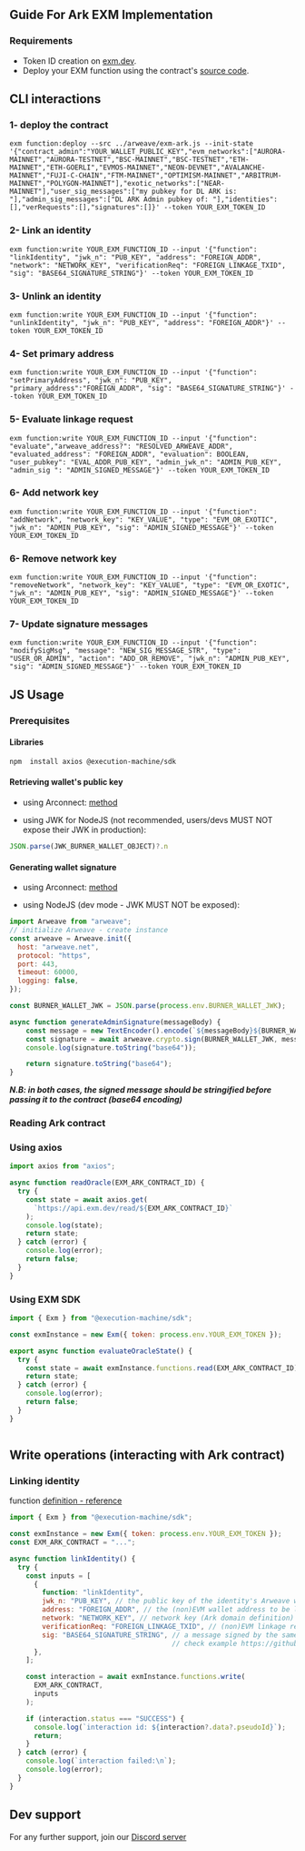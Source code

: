 ## Guide For Ark EXM Implementation 

### Requirements
- Token ID creation on [exm.dev](https://exm.dev/login).
- Deploy your EXM function using the contract's [source code](../arweave/exm-ark.js).

## CLI interactions

### 1- deploy the contract

```console
exm function:deploy --src ../arweave/exm-ark.js --init-state '{"contract_admin":"YOUR_WALLET_PUBLIC_KEY","evm_networks":["AURORA-MAINNET","AURORA-TESTNET","BSC-MAINNET","BSC-TESTNET","ETH-MAINNET","ETH-GOERLI","EVMOS-MAINNET","NEON-DEVNET","AVALANCHE-MAINNET","FUJI-C-CHAIN","FTM-MAINNET","OPTIMISM-MAINNET","ARBITRUM-MAINNET","POLYGON-MAINNET"],"exotic_networks":["NEAR-MAINNET"],"user_sig_messages":["my pubkey for DL ARK is: "],"admin_sig_messages":["DL ARK Admin pubkey of: "],"identities":[],"verRequests":[],"signatures":[]}' --token YOUR_EXM_TOKEN_ID
```

### 2- Link an identity

```console
exm function:write YOUR_EXM_FUNCTION_ID --input '{"function": "linkIdentity", "jwk_n": "PUB_KEY", "address": "FOREIGN_ADDR", "network": "NETWORK_KEY", "verificationReq": "FOREIGN_LINKAGE_TXID", "sig": "BASE64_SIGNATURE_STRING"}' --token YOUR_EXM_TOKEN_ID
```

### 3- Unlink an identity

```console
exm function:write YOUR_EXM_FUNCTION_ID --input '{"function": "unlinkIdentity", "jwk_n": "PUB_KEY", "address": "FOREIGN_ADDR"}' --token YOUR_EXM_TOKEN_ID
```

### 4- Set primary address

```console
exm function:write YOUR_EXM_FUNCTION_ID --input '{"function": "setPrimaryAddress", "jwk_n": "PUB_KEY", "primary_address":"FOREIGN_ADDR", "sig": "BASE64_SIGNATURE_STRING"}' --token YOUR_EXM_TOKEN_ID
```

### 5- Evaluate linkage request

```console
exm function:write YOUR_EXM_FUNCTION_ID --input '{"function": "evaluate","arweave_address?": "RESOLVED_ARWEAVE_ADDR", "evaluated_address": "FOREIGN_ADDR", "evaluation": BOOLEAN, "user_pubkey": "EVAL_ADDR_PUB_KEY", "admin_jwk_n": "ADMIN_PUB_KEY", "admin_sig ": "ADMIN_SIGNED_MESSAGE"}' --token YOUR_EXM_TOKEN_ID
```

### 6- Add network key

```console
exm function:write YOUR_EXM_FUNCTION_ID --input '{"function": "addNetwork", "network_key": "KEY_VALUE", "type": "EVM_OR_EXOTIC", "jwk_n": "ADMIN_PUB_KEY", "sig": "ADMIN_SIGNED_MESSAGE"}' --token YOUR_EXM_TOKEN_ID

```

### 6- Remove network key

```console
exm function:write YOUR_EXM_FUNCTION_ID --input '{"function": "removeNetwork", "network_key": "KEY_VALUE", "type": "EVM_OR_EXOTIC", "jwk_n": "ADMIN_PUB_KEY", "sig": "ADMIN_SIGNED_MESSAGE"}' --token YOUR_EXM_TOKEN_ID

```

### 7- Update signature messages

```console
exm function:write YOUR_EXM_FUNCTION_ID --input '{"function": "modifySigMsg", "message": "NEW_SIG_MESSAGE_STR", "type": "USER_OR_ADMIN", "action": "ADD_OR_REMOVE", "jwk_n": "ADMIN_PUB_KEY", "sig": "ADMIN_SIGNED_MESSAGE"}' --token YOUR_EXM_TOKEN_ID

```

## JS Usage

### Prerequisites

#### Libraries

```sh
npm  install axios @execution-machine/sdk
```
#### Retrieving wallet's public key
- using Arconnect: [method](https://github.com/arconnectio/ArConnect#getactivepublickey-promisestring) 

- using JWK for NodeJS (not recommended, users/devs MUST NOT expose their JWK in production): 
```js 
JSON.parse(JWK_BURNER_WALLET_OBJECT)?.n
````

#### Generating wallet signature
- using Arconnect: [method](https://github.com/arconnectio/ArConnect#signaturedata-options-promiseuint8array)

- using NodeJS (dev mode - JWK MUST NOT be exposed):

```js
import Arweave from "arweave";
// initialize Arweave - create instance
const arweave = Arweave.init({
  host: "arweave.net",
  protocol: "https",
  port: 443,
  timeout: 60000,
  logging: false,
});

const BURNER_WALLET_JWK = JSON.parse(process.env.BURNER_WALLET_JWK);

async function generateAdminSignature(messageBody) {
    const message = new TextEncoder().encode(`${messageBody}${BURNER_WALLET_JWK.n}`);
    const signature = await arweave.crypto.sign(BURNER_WALLET_JWK, message);
    console.log(signature.toString("base64"));

    return signature.toString("base64");
}
```

***N.B: in both cases, the signed message should be stringified before passing it to the contract (base64 encoding)***

### Reading Ark contract

### Using axios

```js
import axios from "axios";

async function readOracle(EXM_ARK_CONTRACT_ID) {
  try {
    const state = await axios.get(
      `https://api.exm.dev/read/${EXM_ARK_CONTRACT_ID}`
    );
    console.log(state);
    return state;
  } catch (error) {
    console.log(error);
    return false;
  }
}
```

### Using EXM SDK

```js
import { Exm } from "@execution-machine/sdk";

const exmInstance = new Exm({ token: process.env.YOUR_EXM_TOKEN });

export async function evaluateOracleState() {
  try {
    const state = await exmInstance.functions.read(EXM_ARK_CONTRACT_ID);
    return state;
  } catch (error) {
    console.log(error);
    return false;
  }
}



```

## Write operations (interacting with Ark contract)

### Linking identity

function [definition - reference](https://github.com/decentldotland/ark-protocol/blob/main/ark-contracts/arweave/exm-ark.js#L61)

```js
import { Exm } from "@execution-machine/sdk";

const exmInstance = new Exm({ token: process.env.YOUR_EXM_TOKEN });
const EXM_ARK_CONTRACT = "...";

async function linkIdentity() {
  try {
    const inputs = [
      {
        function: "linkIdentity",
        jwk_n: "PUB_KEY", // the public key of the identity's Arweave wallet address
        address: "FOREIGN_ADDR", // the (non)EVM wallet address to be linked with the identity
        network: "NETWORK_KEY", // network key (Ark domain definition) where the (non)EVM linkage request too place
        verificationReq: "FOREIGN_LINKAGE_TXID", // (non)EVM linkage request TXID
        sig: "BASE64_SIGNATURE_STRING", // a message signed by the same wallet of the passed public key (jwk_n) as base64 string
        								// check example https://github.com/decentldotland/ark-protocol/blob/main/src/utils/arweave/sign.js#L7
      },
    ];

    const interaction = await exmInstance.functions.write(
      EXM_ARK_CONTRACT,
      inputs
    );

    if (interaction.status === "SUCCESS") {
      console.log(`interaction id: ${interaction?.data?.pseudoId}`);
      return;
    }
  } catch (error) {
    console.log(`interaction failed:\n`);
    console.log(error);
  }
}


```

## Dev support
For any further support, join our [Discord server](https://discord.gg/decentland)

